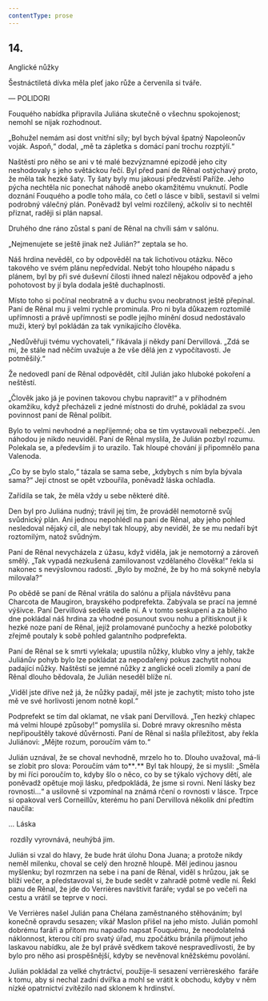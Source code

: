 ```yaml
---
contentType: prose
---
```


## 14.  
Anglické nůžky

Šestnáctiletá dívka měla pleť jako růže a červenila si tváře.

— POLIDORI

Fouquého nabídka připravila Juliána skutečně o všechnu spokojenost; nemohl se nijak rozhodnout.

„Bohužel nemám asi dost vnitřní síly; byl bych býval špatný Napoleonův voják. Aspoň,“ dodal, „mě ta zápletka s domácí paní trochu rozptýlí.“

Naštěstí pro něho se ani v té malé bezvýznamné epizodě jeho city neshodovaly s jeho světáckou řečí. Byl před paní de Rênal ostýchavý proto, že měla tak hezké šaty. Ty šaty byly mu jakousi předzvěstí Paříže. Jeho pýcha nechtěla nic ponechat náhodě anebo okamžitému vnuknutí. Podle doznání Fouquého a podle toho mála, co četl o lásce v bibli, sestavil si velmi podrobný válečný plán. Poněvadž byl velmi rozčilený, ačkoliv si to nechtěl přiznat, raději si plán napsal.

Druhého dne ráno zůstal s paní de Rênal na chvíli sám v salónu.

„Nejmenujete se ještě jinak než Julián?“ zeptala se ho.

Náš hrdina nevěděl, co by odpověděl na tak lichotivou otázku. Něco takového ve svém plánu nepředvídal. Nebýt toho hloupého nápadu s plánem, byl by při své duševní čilosti ihned nalezl nějakou odpověď a jeho pohotovost by jí byla dodala ještě duchaplnosti.

Místo toho si počínal neobratně a v duchu svou neobratnost ještě přepínal. Paní de Rênal mu ji velmi rychle prominula. Pro ni byla důkazem roztomilé upřímnosti a právě upřímnosti se podle jejího mínění dosud nedostávalo muži, který byl pokládán za tak vynikajícího člověka.

„Nedůvěřuji tvému vychovateli,“ říkávala jí někdy paní Dervillová. „Zdá se mi, že stále nad něčím uvažuje a že vše dělá jen z vypočítavosti. Je potměšilý.“

Že nedovedl paní de Rênal odpovědět, cítil Julián jako hluboké pokoření a neštěstí.

„Člověk jako já je povinen takovou chybu napravit!“ a v příhodném okamžiku, když přecházeli z jedné místnosti do druhé, pokládal za svou povinnost paní de Rênal políbit.

Bylo to velmi nevhodné a nepříjemné; oba se tím vystavovali nebezpečí. Jen náhodou je nikdo neuviděl. Paní de Rênal myslila, že Julián pozbyl rozumu. Polekala se, a především ji to urazilo. Tak hloupé chování jí připomnělo pana Valenoda.

„Co by se bylo stalo,“ tázala se sama sebe, „kdybych s ním byla bývala sama?“ Její ctnost se opět vzbouřila, poněvadž láska ochladla.

Zařídila se tak, že měla vždy u sebe některé dítě.

Den byl pro Juliána nudný; trávil jej tím, že prováděl nemotorně svůj svůdnický plán. Ani jednou nepohlédl na paní de Rênal, aby jeho pohled nesledoval nějaký cíl, ale nebyl tak hloupý, aby neviděl, že se mu nedaří být roztomilým, natož svůdným.

Paní de Rênal nevycházela z úžasu, když viděla, jak je nemotorný a zároveň smělý. „Tak vypadá nezkušená zamilovanost vzdělaného člověka!“ řekla si nakonec s nevýslovnou radostí. „Bylo by možné, že by ho má sokyně nebyla milovala?“

Po obědě se paní de Rênal vrátila do salónu a přijala návštěvu pana Charcota de Maugiron, brayského podprefekta. Zabývala se prací na jemné výšivce. Paní Dervillová seděla vedle ní. A v tomto seskupení a za bílého dne pokládal náš hrdina za vhodné posunout svou nohu a přitisknout ji k hezké noze paní de Rênal, jejíž prolamované punčochy a hezké polobotky zřejmě poutaly k sobě pohled galantního podprefekta.

Paní de Rênal se k smrti vylekala; upustila nůžky, klubko vlny a jehly, takže Juliánův pohyb bylo lze pokládat za nepodařený pokus zachytit nohou padající nůžky. Naštěstí se jemné nůžky z anglické oceli zlomily a paní de Rênal dlouho bědovala, že Julián neseděl blíže ní.

„Viděl jste dříve než já, že nůžky padají, měl jste je zachytit; místo toho jste mě ve své horlivosti jenom notně kopl.“

Podprefekt se tím dal oklamat, ne však paní Dervillová. „Ten hezký chlapec má velmi hloupé způsoby!“ pomyslila si. Dobré mravy okresního města nepřipouštěly takové důvěrnosti. Paní de Rênal si našla příležitost, aby řekla Juliánovi: „Mějte rozum, poroučím vám to.“

Julián uznával, že se choval nevhodně, mrzelo ho to. Dlouho uvažoval, má-li se zlobit pro slova: Poroučím vám to**_._** Byl tak hloupý, že si myslil: „Směla by mi říci poroučím to, kdyby šlo o něco, co by se týkalo výchovy dětí, ale poněvadž opětuje moji lásku, předpokládá, že jsme si rovni. Není lásky bez rovnosti…“ a usilovně si vzpomínal na známá rčení o rovnosti v lásce. Trpce si opakoval verš Corneillův, kterému ho paní Dervillová několik dní předtím naučila:

… Láska

 rozdíly vyrovnává, neuhýbá jim.

Julián si vzal do hlavy, že bude hrát úlohu Dona Juana; a protože nikdy neměl milenku, choval se celý den hrozně hloupě. Měl jedinou jasnou myšlenku; byl rozmrzen na sebe i na paní de Rênal, viděl s hrůzou, jak se blíží večer, a představoval si, že bude sedět v zahradě potmě vedle ní. Řekl panu de Rênal, že jde do Verrières navštívit faráře; vydal se po večeři na cestu a vrátil se teprve v noci.

Ve Verrières našel Julián pana Chélana zaměstnaného stěhováním; byl konečně opravdu sesazen; vikář Maslon přišel na jeho místo. Julián pomohl dobrému faráři a přitom mu napadlo napsat Fouquému, že neodolatelná náklonnost, kterou cítí pro svatý úřad, mu zpočátku bránila přijmout jeho laskavou nabídku, ale že byl právě svědkem takové nespravedlivosti, že by bylo pro něho asi prospěšnější, kdyby se nevěnoval kněžskému povolání.

Julián pokládal za velké chytráctví, použije-li sesazení verrièreského  faráře k tomu, aby si nechal zadní dvířka a mohl se vrátit k obchodu, kdyby v něm nízké opatrnictví zvítězilo nad sklonem k hrdinství.
